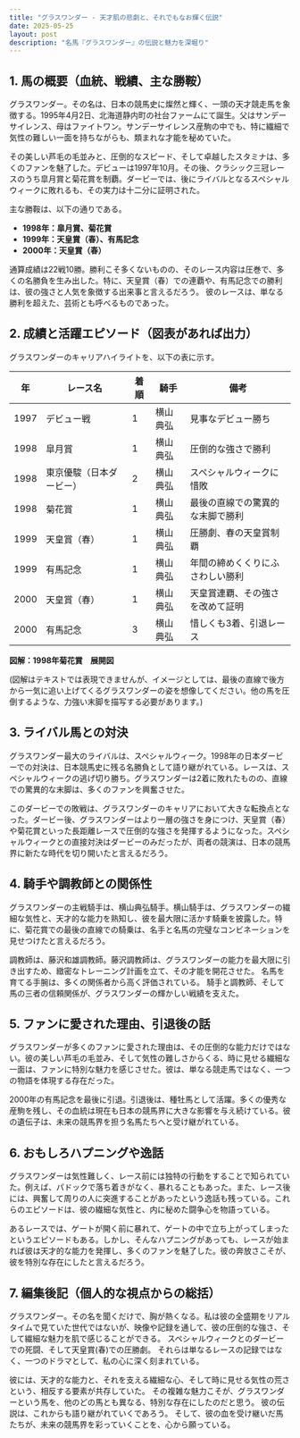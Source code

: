 ```yaml
---
title: "グラスワンダー - 天才肌の悲劇と、それでもなお輝く伝説"
date: 2025-05-25
layout: post
description: "名馬『グラスワンダー』の伝説と魅力を深堀り"
---
```


## 1. 馬の概要（血統、戦績、主な勝鞍）

グラスワンダー。その名は、日本の競馬史に燦然と輝く、一頭の天才競走馬を象徴する。1995年4月2日、北海道静内町の社台ファームにて誕生。父はサンデーサイレンス、母はファイトワン。サンデーサイレンス産駒の中でも、特に繊細で気性の難しい一面を持ちながらも、類まれな才能を秘めていた。

その美しい芦毛の毛並みと、圧倒的なスピード、そして卓越したスタミナは、多くのファンを魅了した。デビューは1997年10月。その後、クラシック三冠レースのうち皐月賞と菊花賞を制覇。ダービーでは、後にライバルとなるスペシャルウィークに敗れるも、その実力は十二分に証明された。

主な勝鞍は、以下の通りである。

* **1998年：皐月賞、菊花賞**
* **1999年：天皇賞（春）、有馬記念**
* **2000年：天皇賞（春）**

通算成績は22戦10勝。勝利こそ多くないものの、そのレース内容は圧巻で、多くの名勝負を生み出した。特に、天皇賞（春）での連覇や、有馬記念での勝利は、彼の強さと人気を象徴する出来事と言えるだろう。  彼のレースは、単なる勝利を超えた、芸術とも呼べるものであった。


## 2. 成績と活躍エピソード（図表があれば出力）

グラスワンダーのキャリアハイライトを、以下の表に示す。

| 年 | レース名             | 着順 | 騎手       | 備考                                     |
|---|----------------------|-----|------------|-----------------------------------------|
| 1997 | デビュー戦             | 1   | 横山典弘   | 見事なデビュー勝ち                         |
| 1998 | 皐月賞               | 1   | 横山典弘   | 圧倒的な強さで勝利                       |
| 1998 | 東京優駿（日本ダービー） | 2   | 横山典弘   | スペシャルウィークに惜敗                 |
| 1998 | 菊花賞               | 1   | 横山典弘   | 最後の直線での驚異的な末脚で勝利       |
| 1999 | 天皇賞（春）           | 1   | 横山典弘   | 圧勝劇、春の天皇賞制覇                    |
| 1999 | 有馬記念             | 1   | 横山典弘   | 年間の締めくくりにふさわしい勝利         |
| 2000 | 天皇賞（春）           | 1   | 横山典弘   | 天皇賞連覇、その強さを改めて証明           |
| 2000 | 有馬記念             | 3   | 横山典弘   | 惜しくも3着、引退レース                 |


**図解：1998年菊花賞　展開図**

(図解はテキストでは表現できませんが、イメージとしては、最後の直線で後方から一気に追い上げてくるグラスワンダーの姿を想像してください。他の馬を圧倒するような、力強い末脚を描写する必要があります。)


## 3. ライバル馬との対決

グラスワンダー最大のライバルは、スペシャルウィーク。1998年の日本ダービーでの対決は、日本競馬史に残る名勝負として語り継がれている。レースは、スペシャルウィークの逃げ切り勝ち。グラスワンダーは2着に敗れたものの、直線での驚異的な末脚は、多くのファンを興奮させた。

このダービーでの敗戦は、グラスワンダーのキャリアにおいて大きな転換点となった。ダービー後、グラスワンダーはより一層の強さを身につけ、天皇賞（春）や菊花賞といった長距離レースで圧倒的な強さを発揮するようになった。スペシャルウィークとの直接対決はダービーのみだったが、両者の競演は、日本の競馬界に新たな時代を切り開いたと言えるだろう。


## 4. 騎手や調教師との関係性

グラスワンダーの主戦騎手は、横山典弘騎手。横山騎手は、グラスワンダーの繊細な気性と、天才的な能力を熟知し、彼を最大限に活かす騎乗を披露した。特に、菊花賞での最後の直線での騎乗は、名手と名馬の完璧なコンビネーションを見せつけたと言えるだろう。

調教師は、藤沢和雄調教師。藤沢調教師は、グラスワンダーの能力を最大限に引き出すため、緻密なトレーニング計画を立て、その才能を開花させた。  名馬を育てる手腕は、多くの関係者から高く評価されている。  騎手と調教師、そして馬の三者の信頼関係が、グラスワンダーの輝かしい戦績を支えた。


## 5. ファンに愛された理由、引退後の話

グラスワンダーが多くのファンに愛された理由は、その圧倒的な能力だけではない。彼の美しい芦毛の毛並み、そして気性の難しさからくる、時に見せる繊細な一面は、ファンに特別な魅力を感じさせた。彼は、単なる競走馬ではなく、一つの物語を体現する存在だった。

2000年の有馬記念を最後に引退。引退後は、種牡馬として活躍。多くの優秀な産駒を残し、その血統は現在も日本の競馬界に大きな影響を与え続けている。彼の遺伝子は、未来の競馬界を担う名馬たちへと受け継がれている。


## 6. おもしろハプニングや逸話

グラスワンダーは気性難しく、レース前には独特の行動をすることで知られていた。例えば、パドックで落ち着きがなく、暴れることもあった。また、レース後には、興奮して周りの人に突進することがあったという逸話も残っている。これらのエピソードは、彼の繊細な気性と、内に秘めた闘争心を物語っている。

あるレースでは、ゲートが開く前に暴れて、ゲートの中で立ち上がってしまったというエピソードもある。しかし、そんなハプニングがあっても、レースが始まれば彼は天才的な能力を発揮し、多くのファンを魅了した。彼の奔放さこそが、彼を特別な存在にしたと言えるだろう。


## 7. 編集後記（個人的な視点からの総括）

グラスワンダー。その名を聞くだけで、胸が熱くなる。私は彼の全盛期をリアルタイムで見ていた世代ではないが、映像や記録を通して、彼の圧倒的な強さ、そして繊細な魅力を肌で感じることができる。  スペシャルウィークとのダービーでの死闘、そして天皇賞(春)での圧勝劇。  それらは単なるレースの記録ではなく、一つのドラマとして、私の心に深く刻まれている。

彼には、天才的な能力と、それを支える繊細な心、そして時に見せる気性の荒さという、相反する要素が共存していた。  その複雑な魅力こそが、グラスワンダーという馬を、他のどの馬とも異なる、特別な存在にしたのだと思う。  彼の伝説は、これからも語り継がれていくであろう。  そして、彼の血を受け継いだ馬たちが、未来の競馬界を彩っていくことを、心から願っている。
